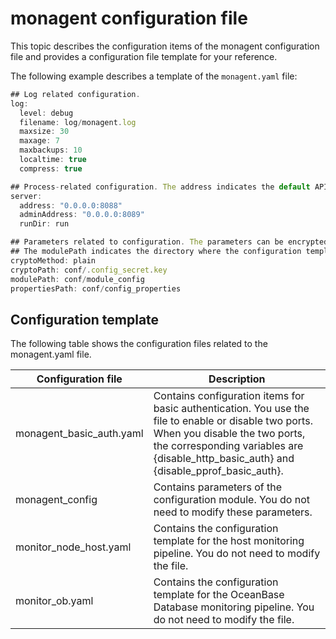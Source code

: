monagent configuration file 
================================================

This topic describes the configuration items of the monagent configuration file and provides a configuration file template for your reference. 

The following example describes a template of the `monagent.yaml` file:

```javascript
## Log related configuration.
log:
  level: debug
  filename: log/monagent.log
  maxsize: 30
  maxage: 7
  maxbackups: 10
  localtime: true
  compress: true

## Process-related configuration. The address indicates the default API for metrics pulling and management. The adminAddress indicates the port for pprof debugging. 
server:
  address: "0.0.0.0:8088"
  adminAddress: "0.0.0.0:8089"
  runDir: run

## Parameters related to configuration. The parameters can be encrypted by using AES algorithm or left in plain text. If you want to encrypt the configuration items, use the key file in the following path. 
## The modulePath indicates the directory where the configuration template is stored, and the propertiesPath indicates the directory where the KV variables are stored.
cryptoMethod: plain
cryptoPath: conf/.config_secret.key
modulePath: conf/module_config
propertiesPath: conf/config_properties
```



Configuration template 
-------------------------------------------

The following table shows the configuration files related to the monagent.yaml file.


|    Configuration file    |                                                                                                            Description                                                                                                            |
|--------------------------|-----------------------------------------------------------------------------------------------------------------------------------------------------------------------------------------------------------------------------------|
| monagent_basic_auth.yaml | Contains configuration items for basic authentication. You use the file to enable or disable two ports. When you disable the two ports, the corresponding variables are {disable_http_basic_auth} and {disable_pprof_basic_auth}. |
| monagent_config          | Contains parameters of the configuration module. You do not need to modify these parameters.                                                                                                                                      |
| monitor_node_host.yaml   | Contains the configuration template for the host monitoring pipeline. You do not need to modify the file.                                                                                                                         |
| monitor_ob.yaml          | Contains the configuration template for the OceanBase Database monitoring pipeline. You do not need to modify the file.                                                                                                           |





